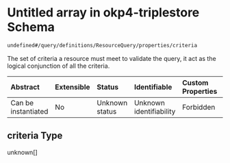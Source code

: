 # Untitled array in okp4-triplestore Schema

```txt
undefined#/query/definitions/ResourceQuery/properties/criteria
```

The set of criteria a resource must meet to validate the query, it act as the logical conjunction of all the criteria.

| Abstract            | Extensible | Status         | Identifiable            | Custom Properties | Additional Properties | Access Restrictions | Defined In                                                                     |
| :------------------ | :--------- | :------------- | :---------------------- | :---------------- | :-------------------- | :------------------ | :----------------------------------------------------------------------------- |
| Can be instantiated | No         | Unknown status | Unknown identifiability | Forbidden         | Allowed               | none                | [okp4-triplestore.json\*](schema/okp4-triplestore.json "open original schema") |

## criteria Type

unknown\[]

